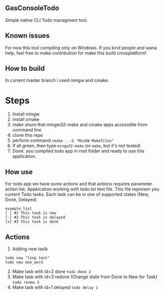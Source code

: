 ## GasConsoleTodo
Simple native CLI Todo managment tool.

## Known issues
For now this tool compiling only on Windows. If you kind people and wana help, feel free to make contribution for make this build crossplatform!

## How to build
In current master branch i used mingw and cmake. 

# Steps 
1. Install mingw
2. install cmake
3. make shure that mingw32-make and cmake apps accessible from command line
4. clone this repo
5. perform command `cmake . -G "MinGW Makefiles"`
6. If all green, then type `mingw32-make` (or `make`, but it's not tested)
7. Done. you compiled todo app in root folder and ready to use this application.

## How use 
For todo app we have some actions and that actions requires parameter.
action list. Appkication working with todo.txt text file. This file represen you 
current Todo tasks. Each task can be in one of supported states (New, Done, Delayed)

```
example_list
[ ] #1 This task is new
[-] #2 This task is delayed
[x] #3 this task is done
```

## Actions
1. Adding new taslk
```
todo new "long text"
todo new one_word
```
2. Make task with id=2 done
`todo done 2`
3. Make task with id=3 redone (Change state from Done to New for Task)
`todo renew 3`
4. Make task with id=1 delayed
`todo delay 1`



